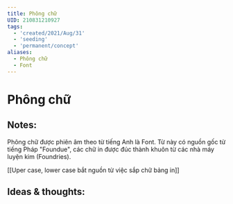 ```yaml
---
title: Phông chữ
UID: 210831210927
tags:
  - 'created/2021/Aug/31'
  - 'seeding'
  - 'permanent/concept'
aliases:
  - Phông chữ
  - Font
---
```

# Phông chữ

## Notes:
Phông chữ được phiên âm theo từ tiếng Anh là Font. Từ này có nguồn gốc từ tiếng Pháp "Foundue", các chữ in được đúc thành khuôn từ các nhà máy luyện kim (Foundries). 

[[Uper case, lower case bắt nguồn từ việc sắp chữ bảng in]]

## Ideas & thoughts:

